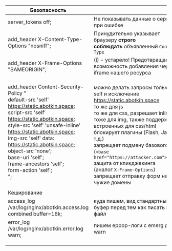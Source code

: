 
| Безопасность                                                                                                                                                                                                                                                                                                                                                                 |                                                                                                                                                                                                                                                                                                                                                                                                                 |
| ---------------------------------------------------------------------------------------------------------------------------------------------------------------------------------------------------------------------------------------------------------------------------------------------------------------------------------------------------------------------------- | --------------------------------------------------------------------------------------------------------------------------------------------------------------------------------------------------------------------------------------------------------------------------------------------------------------------------------------------------------------------------------------------------------------- |
| server_tokens off;                                                                                                                                                                                                                                                                                                                                                           | Не показывать данные о сервере при ошибке                                                                                                                                                                                                                                                                                                                                                                       |
| add_header X-Content-Type-Options "nosniff";                                                                                                                                                                                                                                                                                                                                 | Принудительно указывает браузеру **строго соблюдать** объявленный `Content-Type`                                                                                                                                                                                                                                                                                                                                |
| add_header X-Frame-Options "SAMEORIGIN";                                                                                                                                                                                                                                                                                                                                     | (i) - устарело! Предотвращает возможность добавления через iframe нашего ресурса                                                                                                                                                                                                                                                                                                                                |
| add_header Content-Security-Policy "<br>default-src 'self' https://static.abotkin.space; <br>script-src 'self' https://static.abotkin.space; <br>style-src 'self' 'unsafe-inline' https://static.abotkin.space; <br>img-src 'self' data: https://static.abotkin.space; <br>object-src 'none'; <br>base-uri 'self'; <br>frame-ancestors 'self'; <br>form-action 'self';<br>"; | <br>можно делать запросы только на self и исключение https://static.abotkin.space<br>то же для js<br>то же для css, разрешает inline<br>тоже для img, также поддержка встроенных для css/html<br>блокирует плагины (Flash, Java и т.д.)<br>запрещает подмену базового URL (`<base href="https://attacker.com">`<br>защита от кликджекинга (аналог `X-Frame-Options`)<br>запрещает отправку форм на чужие домены |
|                                                                                                                                                                                                                                                                                                                                                                              |                                                                                                                                                                                                                                                                                                                                                                                                                 |
| Кеширование                                                                                                                                                                                                                                                                                                                                                                  |                                                                                                                                                                                                                                                                                                                                                                                                                 |
| access_log /var/log/nginx/abotkin.access.log combined buffer=16k;                                                                                                                                                                                                                                                                                                            | куда пишем, вид стандартный, в буфер перед тем как писать в файл                                                                                                                                                                                                                                                                                                                                                |
| error_log /var/log/nginx/abotkin.error.log warn;                                                                                                                                                                                                                                                                                                                             | пишем еррор-логи с emerg до warn                                                                                                                                                                                                                                                                                                                                                                                    |
|                                                                                                                                                                                                                                                                                                                                                                              |                                                                                                                                                                                                                                                                                                                                                                                                                 |
|                                                                                                                                                                                                                                                                                                                                                                              |                                                                                                                                                                                                                                                                                                                                                                                                                 |
|                                                                                                                                                                                                                                                                                                                                                                              |                                                                                                                                                                                                                                                                                                                                                                                                                 |
